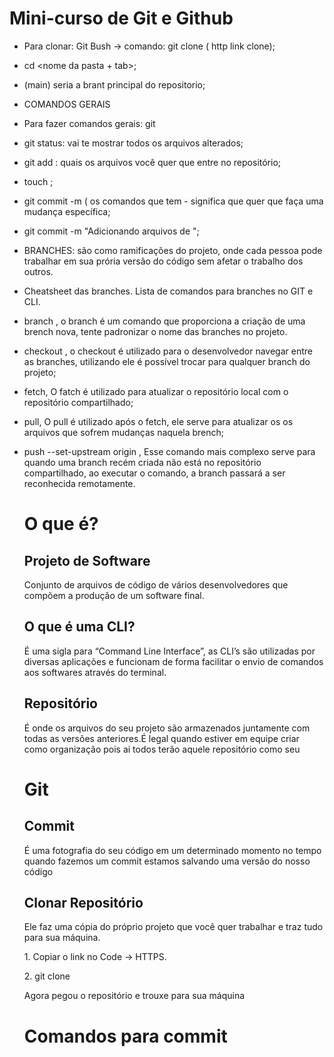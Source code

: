 # Mini-curso de Git e Github

- Para clonar: Git Bush -> comando: git clone ( http link clone);
- cd <nome da pasta + tab>;
- (main) seria a brant principal do repositorio;
  
- COMANDOS GERAIS
- Para fazer comandos gerais: git <comando>
- git status: vai te mostrar todos os arquivos alterados;
- git add <arquivo>: quais os arquivos você quer que entre no repositório;
- touch <nome do arquivo>;
- git commit -m ( os comandos que tem - significa que quer que faça uma mudança específica;
- git commit -m "Adicionando arquivos de ";

- BRANCHES: são como ramificações do projeto, onde cada pessoa pode trabalhar em sua prória versão do código sem afetar o trabalho dos outros.
- Cheatsheet das branches. Lista de comandos para branches no GIT e CLI.
- branch <nome da branch>, o branch é um comando que proporciona a criação de uma brench nova, tente padronizar o nome das branches no projeto.
- checkout <nome da branch>, o checkout é utilizado para o desenvolvedor navegar entre as branches, utilizando ele é possível trocar para qualquer branch do projeto;
- fetch, O fatch é utilizado para atualizar o repositório local com o repositório compartilhado;
- pull, O pull é utilizado após o fetch, ele serve para atualizar os os arquivos que sofrem mudanças naquela brench;
- push --set-upstream origin <nome da branch>, Esse comando mais complexo serve para quando uma branch recém criada não está no repositório compartilhado, ao executar o comando, a branch passará a ser reconhecida remotamente.

  <h1> O que é? </h1>
  <h2> Projeto de Software </h2>
  <p> Conjunto de arquivos de código de vários desenvolvedores que compõem a produção de um software final. </p>
  <h2> O que é uma CLI? </h2>
  <p> É uma sigla para “Command Line Interface”, as CLI’s são utilizadas por diversas aplicações e funcionam de forma facilitar o envio de comandos aos softwares através do terminal. </p>
  <h2> Repositório </h2>
  <p> É onde os arquivos do seu projeto são armazenados juntamente com todas as versões anteriores.É legal quando estiver em equipe criar como organização pois ai todos terão aquele repositório como seu </p>
  
  <h1> Git </h1>
  <h2> Commit </h2>
  <p> É uma fotografia do seu código em um determinado momento no tempo quando fazemos um commit estamos salvando uma versão do nosso código </p>
  <h2> Clonar Repositório </h2>
  <p> Ele faz uma cópia do próprio projeto que você quer trabalhar e traz tudo para sua máquina. </p>
  <p> 1. Copiar o link no Code -> HTTPS.</p>
  <p> 2. git clone <url> </p>
  <p> Agora pegou o repositório e trouxe para sua máquina </p>
  
  <h1> Comandos para commit </h1>
